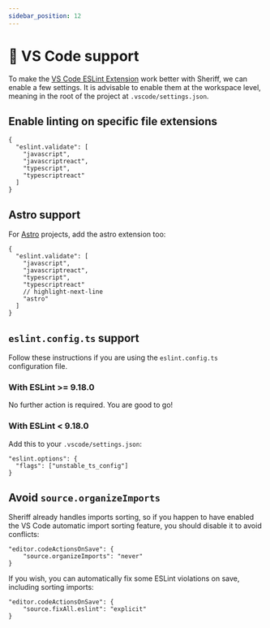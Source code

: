 ```yaml
---
sidebar_position: 12
---
```


# 🚀 VS Code support

To make the [VS Code ESLint Extension](https://marketplace.visualstudio.com/items?itemName=dbaeumer.vscode-eslint) work better with Sheriff, we can enable a few settings.
It is advisable to enable them at the workspace level, meaning in the root of the project at `.vscode/settings.json`.

## Enable linting on specific file extensions

```JSONC title=".vscode/settings.json"
{
  "eslint.validate": [
    "javascript",
    "javascriptreact",
    "typescript",
    "typescriptreact"
  ]
}
```

## Astro support

For [Astro](https://astro.build/) projects, add the astro extension too:

```JSONC title=".vscode/settings.json"
{
  "eslint.validate": [
    "javascript",
    "javascriptreact",
    "typescript",
    "typescriptreact"
    // highlight-next-line
    "astro"
  ]
}
```

## `eslint.config.ts` support

Follow these instructions if you are using the `eslint.config.ts` configuration file.

### With ESLint >= 9.18.0

No further action is required. You are good to go!

### With ESLint < 9.18.0

Add this to your `.vscode/settings.json`:

```JSONC title=".vscode/settings.json"
"eslint.options": {
  "flags": ["unstable_ts_config"]
}
```

## Avoid `source.organizeImports`

Sheriff already handles imports sorting, so if you happen to have enabled the VS Code automatic import sorting feature, you should disable it to avoid conflicts:

```JSONC title=".vscode/settings.json"
"editor.codeActionsOnSave": {
    "source.organizeImports": "never"
}
```

If you wish, you can automatically fix some ESLint violations on save, including sorting imports:

```JSONC title=".vscode/settings.json"
"editor.codeActionsOnSave": {
    "source.fixAll.eslint": "explicit"
}
```
